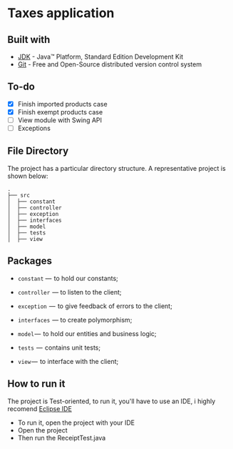 # Taxes application

## Built with

 - [JDK](http://www.oracle.com/technetwork/java/javase/downloads/jdk8-downloads-2133151.html)  - Java™ Platform, Standard Edition Development Kit
 -  [Git](https://git-scm.com/)  - Free and Open-Source distributed version control system

## To-do

 - [x] Finish imported products case
 - [x] Finish exempt products case
 - [ ] View module with Swing API
 - [ ] Exceptions

## File Directory
The project has a particular directory structure. A representative project is shown below:
```
.
├── src
│  ├── constant
│  ├── controller
│  ├── exception
│  ├── interfaces
│  ├── model
│  ├── tests
│  ├── view
```
## Packages

-   `constant` —  to hold our constants;
   
-   `controller`  — to listen to the client;
    
-   `exception`  —  to give feedback of errors to the client;
-   `interfaces`  — to create polymorphism;
-   `model` —     to  hold our entities and business logic;
-   `tests`  —  contains unit tests;
-   `view` —  to interface with the client;

## How to run it

The project is Test-oriented, to run it, you'll have to use an IDE,  i highly recomend [Eclipse IDE](https://www.eclipse.org/downloads/)
- To run it, open the project with your IDE
- Open the project
- Then run the ReceiptTest.java
